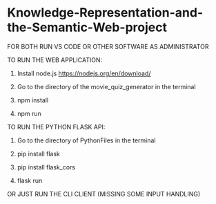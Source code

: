 # Knowledge-Representation-and-the-Semantic-Web-project
FOR BOTH RUN VS CODE OR OTHER SOFTWARE AS ADMINISTRATOR

TO RUN THE WEB APPLICATION:
1. Install node.js https://nodejs.org/en/download/

2. Go to the directory of the movie_quiz_generator in the terminal 

3. npm install

4. npm run

TO RUN THE PYTHON FLASK API:

1. Go to the directory of PythonFiles in the terminal

2. pip install flask

3. pip install flask_cors

4. flask run

OR JUST RUN THE CLI CLIENT (MISSING SOME INPUT HANDLING)
